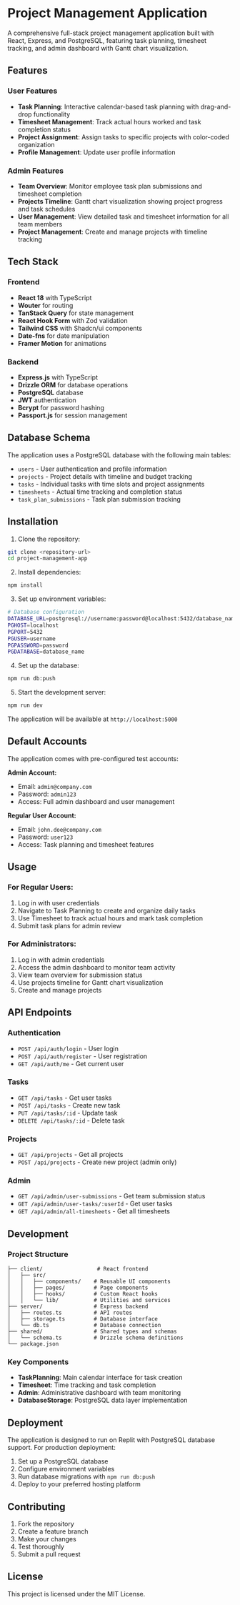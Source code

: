 # Project Management Application

A comprehensive full-stack project management application built with React, Express, and PostgreSQL, featuring task planning, timesheet tracking, and admin dashboard with Gantt chart visualization.

## Features

### User Features
- **Task Planning**: Interactive calendar-based task planning with drag-and-drop functionality
- **Timesheet Management**: Track actual hours worked and task completion status
- **Project Assignment**: Assign tasks to specific projects with color-coded organization
- **Profile Management**: Update user profile information

### Admin Features
- **Team Overview**: Monitor employee task plan submissions and timesheet completion
- **Projects Timeline**: Gantt chart visualization showing project progress and task schedules
- **User Management**: View detailed task and timesheet information for all team members
- **Project Management**: Create and manage projects with timeline tracking

## Tech Stack

### Frontend
- **React 18** with TypeScript
- **Wouter** for routing
- **TanStack Query** for state management
- **React Hook Form** with Zod validation
- **Tailwind CSS** with Shadcn/ui components
- **Date-fns** for date manipulation
- **Framer Motion** for animations

### Backend
- **Express.js** with TypeScript
- **Drizzle ORM** for database operations
- **PostgreSQL** database
- **JWT** authentication
- **Bcrypt** for password hashing
- **Passport.js** for session management

## Database Schema

The application uses a PostgreSQL database with the following main tables:
- `users` - User authentication and profile information
- `projects` - Project details with timeline and budget tracking
- `tasks` - Individual tasks with time slots and project assignments
- `timesheets` - Actual time tracking and completion status
- `task_plan_submissions` - Task plan submission tracking

## Installation

1. Clone the repository:
```bash
git clone <repository-url>
cd project-management-app
```

2. Install dependencies:
```bash
npm install
```

3. Set up environment variables:
```bash
# Database configuration
DATABASE_URL=postgresql://username:password@localhost:5432/database_name
PGHOST=localhost
PGPORT=5432
PGUSER=username
PGPASSWORD=password
PGDATABASE=database_name
```

4. Set up the database:
```bash
npm run db:push
```

5. Start the development server:
```bash
npm run dev
```

The application will be available at `http://localhost:5000`

## Default Accounts

The application comes with pre-configured test accounts:

**Admin Account:**
- Email: `admin@company.com`
- Password: `admin123`
- Access: Full admin dashboard and user management

**Regular User Account:**
- Email: `john.doe@company.com`
- Password: `user123`
- Access: Task planning and timesheet features

## Usage

### For Regular Users:
1. Log in with user credentials
2. Navigate to Task Planning to create and organize daily tasks
3. Use Timesheet to track actual hours and mark task completion
4. Submit task plans for admin review

### For Administrators:
1. Log in with admin credentials
2. Access the admin dashboard to monitor team activity
3. View team overview for submission status
4. Use projects timeline for Gantt chart visualization
5. Create and manage projects

## API Endpoints

### Authentication
- `POST /api/auth/login` - User login
- `POST /api/auth/register` - User registration
- `GET /api/auth/me` - Get current user

### Tasks
- `GET /api/tasks` - Get user tasks
- `POST /api/tasks` - Create new task
- `PUT /api/tasks/:id` - Update task
- `DELETE /api/tasks/:id` - Delete task

### Projects
- `GET /api/projects` - Get all projects
- `POST /api/projects` - Create new project (admin only)

### Admin
- `GET /api/admin/user-submissions` - Get team submission status
- `GET /api/admin/user-tasks/:userId` - Get user tasks
- `GET /api/admin/all-timesheets` - Get all timesheets

## Development

### Project Structure
```
├── client/                 # React frontend
│   ├── src/
│   │   ├── components/    # Reusable UI components
│   │   ├── pages/         # Page components
│   │   ├── hooks/         # Custom React hooks
│   │   └── lib/           # Utilities and services
├── server/                # Express backend
│   ├── routes.ts          # API routes
│   ├── storage.ts         # Database interface
│   └── db.ts              # Database connection
├── shared/                # Shared types and schemas
│   └── schema.ts          # Drizzle schema definitions
└── package.json
```

### Key Components
- **TaskPlanning**: Main calendar interface for task creation
- **Timesheet**: Time tracking and task completion
- **Admin**: Administrative dashboard with team monitoring
- **DatabaseStorage**: PostgreSQL data layer implementation

## Deployment

The application is designed to run on Replit with PostgreSQL database support. For production deployment:

1. Set up a PostgreSQL database
2. Configure environment variables
3. Run database migrations with `npm run db:push`
4. Deploy to your preferred hosting platform

## Contributing

1. Fork the repository
2. Create a feature branch
3. Make your changes
4. Test thoroughly
5. Submit a pull request

## License

This project is licensed under the MIT License.